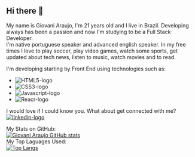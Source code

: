 ## Hi there 👋

My name is Giovani Araujo, I'm 21 years old and I live in Brazil. Developing always has been a passion and now I'm studying to be a Full Stack Developer.
<br>
I'm native portuguese speaker and advanced english speaker. In my free times I love to play soccer, play video games, watch some sports, get updated about tech news, listen to music, watch movies and to read.

I'm developing starting by Front End using technologies such as:
  - <img src="https://img.shields.io/badge/html5-%23E34F26.svg?style=for-the-badge&logo=html5&logoColor=white" alt="HTML5-logo">
  - <img src="https://img.shields.io/badge/css3-%231572B6.svg?style=for-the-badge&logo=css3&logoColor=white" alt="CSS3-logo">
  - <img src="https://img.shields.io/badge/javascript-%23323330.svg?style=for-the-badge&logo=javascript&logoColor=%23F7DF1E" alt="Javascript-logo">
  - <img src="https://img.shields.io/badge/react-%2320232a.svg?style=for-the-badge&logo=react&logoColor=%2361DAFB" alt="Reacr-logo">

I would love if I could know you. What about get connected with me?
<br>
<a href="https://www.linkedin.com/in/oliveiragiovani/">
<img src="https://img.shields.io/badge/linkedin-%230077B5.svg?style=for-the-badge&logo=linkedin&logoColor=white" alt="linkedin-logo">
</a>

My Stats on GitHub:
<br>
[![Giovani Araujo GitHub stats](https://github-readme-stats.vercel.app/api?username=AraujoGVN)](https://github.com/anuraghazra/github-readme-stats)
<br>
My Top Laguages Used:
<br>
[![Top Langs](https://github-readme-stats.vercel.app/api/top-langs/?username=AraujoGVN)](https://github.com/anuraghazra/github-readme-stats)
